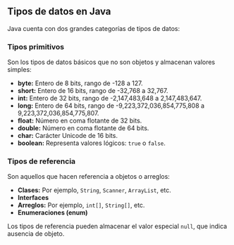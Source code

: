 ## Tipos de datos en Java

Java cuenta con dos grandes categorías de tipos de datos:

### Tipos primitivos

Son los tipos de datos básicos que no son objetos y almacenan valores simples:

- **byte:** Entero de 8 bits, rango de -128 a 127.
- **short:** Entero de 16 bits, rango de -32,768 a 32,767.
- **int:** Entero de 32 bits, rango de -2,147,483,648 a 2,147,483,647.
- **long:** Entero de 64 bits, rango de -9,223,372,036,854,775,808 a 9,223,372,036,854,775,807.
- **float:** Número en coma flotante de 32 bits.
- **double:** Número en coma flotante de 64 bits.
- **char:** Carácter Unicode de 16 bits.
- **boolean:** Representa valores lógicos: `true` o `false`.

### Tipos de referencia

Son aquellos que hacen referencia a objetos o arreglos:

- **Clases:** Por ejemplo, `String`, `Scanner`, `ArrayList`, etc.
- **Interfaces**
- **Arreglos:** Por ejemplo, `int[]`, `String[]`, etc.
- **Enumeraciones (enum)**

Los tipos de referencia pueden almacenar el valor especial `null`, que indica ausencia de objeto.
